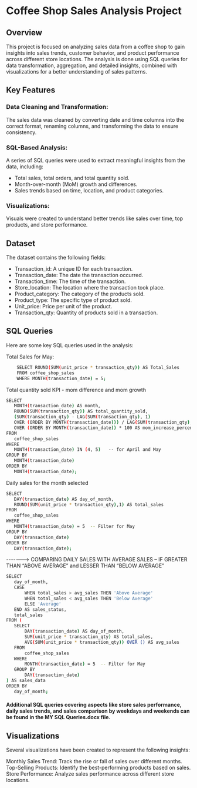 # Coffee Shop Sales Analysis Project

## Overview
This project is focused on analyzing sales data from a coffee shop to gain insights into sales trends, customer behavior, and product performance across different store locations. The analysis is done using SQL queries for data transformation, aggregation, and detailed insights, combined with visualizations for a better understanding of sales patterns.



## Key Features

### Data Cleaning and Transformation: 
The sales data was cleaned by converting date and time columns into the correct format, renaming columns, and transforming the data to ensure consistency.

### SQL-Based Analysis:
A series of SQL queries were used to extract meaningful insights from the data, including:
  - Total sales, total orders, and total quantity sold.
 - Month-over-month (MoM) growth and differences.
 - Sales trends based on time, location, and product categories.

### Visualizations:
Visuals were created to understand better trends like sales over time, top products, and store performance.

## Dataset
The dataset contains the following fields:

  - Transaction_id: A unique ID for each transaction.
  - Transaction_date: The date the transaction occurred.
  - Transaction_time: The time of the transaction.
  - Store_location: The location where the transaction took place.
  - Product_category: The category of the products sold.
  - Product_type: The specific type of product sold.
  - Unit_price: Price per unit of the product.
  - Transaction_qty: Quantity of products sold in a transaction.

## SQL Queries
  Here are some key SQL queries used in the analysis:
  
Total Sales for May:

  ```bash
      SELECT ROUND(SUM(unit_price * transaction_qty)) AS Total_Sales 
      FROM coffee_shop_sales 
      WHERE MONTH(transaction_date) = 5;

```
Total quantity sold KPI - mom difference and mom growth

 ```bash
SELECT 
    MONTH(transaction_date) AS month,
    ROUND(SUM(transaction_qty)) AS total_quantity_sold,
    (SUM(transaction_qty) - LAG(SUM(transaction_qty), 1) 
    OVER (ORDER BY MONTH(transaction_date))) / LAG(SUM(transaction_qty), 1) 
    OVER (ORDER BY MONTH(transaction_date)) * 100 AS mom_increase_percentage
FROM 
    coffee_shop_sales
WHERE 
    MONTH(transaction_date) IN (4, 5)   -- for April and May
GROUP BY 
    MONTH(transaction_date)
ORDER BY 
    MONTH(transaction_date);
```

Daily sales for the month selected

 ```bash
SELECT 
    DAY(transaction_date) AS day_of_month,
    ROUND(SUM(unit_price * transaction_qty),1) AS total_sales
FROM 
    coffee_shop_sales
WHERE 
    MONTH(transaction_date) = 5  -- Filter for May
GROUP BY 
    DAY(transaction_date)
ORDER BY 
    DAY(transaction_date);
```
-------> COMPARING DAILY SALES WITH AVERAGE SALES – IF GREATER THAN “ABOVE AVERAGE” and LESSER THAN “BELOW AVERAGE”

 ```bash
SELECT 
    day_of_month,
    CASE 
        WHEN total_sales > avg_sales THEN 'Above Average'
        WHEN total_sales < avg_sales THEN 'Below Average'
        ELSE 'Average'
    END AS sales_status,
    total_sales
FROM (
    SELECT 
        DAY(transaction_date) AS day_of_month,
        SUM(unit_price * transaction_qty) AS total_sales,
        AVG(SUM(unit_price * transaction_qty)) OVER () AS avg_sales
    FROM 
        coffee_shop_sales
    WHERE 
        MONTH(transaction_date) = 5  -- Filter for May
    GROUP BY 
        DAY(transaction_date)
) AS sales_data
ORDER BY 
    day_of_month;
```
#### Additional SQL queries covering aspects like store sales performance, daily sales trends, and sales comparison by weekdays and weekends can be found in the MY SQL Queries.docx file.

## Visualizations
Several visualizations have been created to represent the following insights:

Monthly Sales Trend: Track the rise or fall of sales over different months.
Top-Selling Products: Identify the best-performing products based on sales.
Store Performance: Analyze sales performance across different store locations.


